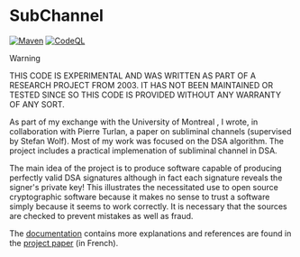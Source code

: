 # SubChannel

[![Maven](https://github.com/thomasleplus/SubChannel/workflows/Maven/badge.svg)](https://github.com/thomasleplus/SubChannel/actions?query=workflow:"Maven")
[![CodeQL](https://github.com/thomasleplus/SubChannel/workflows/CodeQL/badge.svg)](https://github.com/thomasleplus/SubChannel/actions?query=workflow:"CodeQL")

> [!WARNING]
> THIS CODE IS EXPERIMENTAL AND WAS WRITTEN AS PART OF A RESEARCH
> PROJECT FROM 2003. IT HAS NOT BEEN MAINTAINED OR TESTED SINCE SO
> THIS CODE IS PROVIDED WITHOUT ANY WARRANTY OF ANY SORT.

As part of my exchange with the University of Montreal , I wrote, in
collaboration with Pierre Turlan, a paper on subliminal channels
(supervised by Stefan Wolf). Most of my work was focused on the DSA
algorithm. The project includes a practical implemenation of
subliminal channel in DSA.

The main idea of the project is to produce software capable of
producing perfectly valid DSA signatures although in fact each
signature reveals the signer's private key! This illustrates the
necessitated use to open source cryptographic software because it
makes no sense to trust a software simply because it seems to work
correctly. It is necessary that the sources are checked to prevent
mistakes as well as fraud.

The [documentation](docs/) contains more explanations and references
are found in the [project paper](docs/rapport.pdf) (in French).
